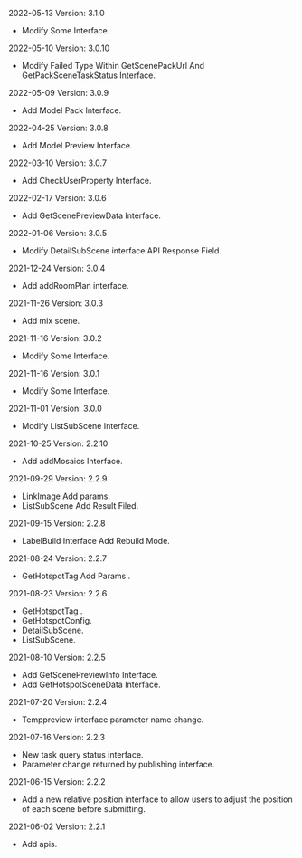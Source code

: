 2022-05-13 Version: 3.1.0
- Modify  Some  Interface.

2022-05-10 Version: 3.0.10
- Modify  Failed Type Within GetScenePackUrl And GetPackSceneTaskStatus  Interface.

2022-05-09 Version: 3.0.9
- Add Model Pack Interface.

2022-04-25 Version: 3.0.8
- Add Model Preview Interface.

2022-03-10 Version: 3.0.7
- Add CheckUserProperty Interface.

2022-02-17 Version: 3.0.6
- Add GetScenePreviewData Interface.

2022-01-06 Version: 3.0.5
- Modify DetailSubScene interface API Response Field.

2021-12-24 Version: 3.0.4
- Add addRoomPlan interface.

2021-11-26 Version: 3.0.3
- Add mix scene.

2021-11-16 Version: 3.0.2
- Modify Some Interface.

2021-11-16 Version: 3.0.1
- Modify Some Interface.

2021-11-01 Version: 3.0.0
- Modify ListSubScene Interface.

2021-10-25 Version: 2.2.10
- Add addMosaics Interface.

2021-09-29 Version: 2.2.9
- LinkImage Add params.
- ListSubScene Add Result Filed.

2021-09-15 Version: 2.2.8
- LabelBuild Interface  Add Rebuild Mode.

2021-08-24 Version: 2.2.7
- GetHotspotTag Add Params .

2021-08-23 Version: 2.2.6
- GetHotspotTag .
- GetHotspotConfig.
- DetailSubScene.
- ListSubScene.

2021-08-10 Version: 2.2.5
- Add GetScenePreviewInfo Interface.
- Add GetHotspotSceneData Interface.

2021-07-20 Version: 2.2.4
- Temppreview interface parameter name change.

2021-07-16 Version: 2.2.3
- New task query status interface.
- Parameter change returned by publishing interface.

2021-06-15 Version: 2.2.2
- Add a new relative position interface to allow users to adjust the position of each scene before submitting.

2021-06-02 Version: 2.2.1
- Add apis.


